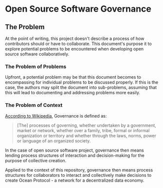 # Open Source Software Governance

## The Problem

At the point of writing, this project doesn't describe a process of how
contributors should or have to collaborate. This document's purpose it to
explore potential problems to be encountered when developing open source
software collaboratively.

### The Problem of Problems

Upfront, a potential problem may be that this document becomes to encompassing
for individual problems to be discussed properly. If this is the case, the
authors may split the document into sub-problems, assuming that this will lead
to documenting and addressing problems more easily.

### The Problem of Context

[According to Wikipedia](https://en.wikipedia.org/wiki/Governance), Governance
is defined as:

> [The] processes of governing, whether undertaken by a government, market or
> network, whether over a family, tribe, formal or informal organization or
> territory and whether through the laws, norms, power or language of an
> organized society.

In the case of open source software project, governance then means lending
process structures of interaction and decision-making for the purpose of
collective creation.

Applied to the context of this repository, governance then means process
structures for collaborators to interact and collectively make decisions to
create Ocean Protocol - a network for a decentralized data economy.
